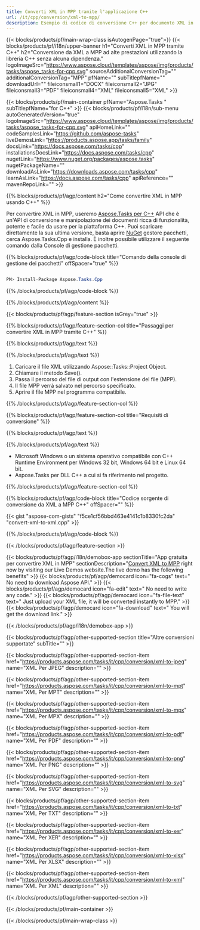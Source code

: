 ```yaml
---
title: Converti XML in MPP tramite l'applicazione C++ 
url: /it/cpp/conversion/xml-to-mpp/ 
description: Esempio di codice di conversione C++ per documento XML in formato MPP. Utilizzare il codice di esempio per la conversione batch da XML a MPP all'interno di qualsiasi applicazione C++.
---
```


{{< blocks/products/pf/main-wrap-class isAutogenPage="true">}}
{{< blocks/products/pf/i18n/upper-banner h1="Converti XML in MPP tramite C++" h2="Conversione da XML a MPP ad alte prestazioni utilizzando la libreria C++ senza alcuna dipendenza." logoImageSrc="https://www.aspose.cloud/templates/aspose/img/products/tasks/aspose_tasks-for-cpp.svg" sourceAdditionalConversionTag="" additionalConversionTag="MPP" pfName="" subTitlepfName="" downloadUrl="" fileiconsmall1="DOCX" fileiconsmall2="JPG" fileiconsmall3="PDF" fileiconsmall4="XML" fileiconsmall5="XML" >}}

{{< blocks/products/pf/main-container pfName="Aspose.Tasks " subTitlepfName="for C++" >}}
{{< blocks/products/pf/i18n/sub-menu autoGeneratedVersion="true" logoImageSrc="https://www.aspose.cloud/templates/aspose/img/products/tasks/aspose_tasks-for-cpp.svg" apiHomeLink="" codeSamplesLink="https://github.com/aspose-tasks" liveDemosLink="https://products.aspose.app/tasks/family" docsLink="https://docs.aspose.com/tasks/cpp" installationsDocsLink="https://docs.aspose.com/tasks/cpp" nugetLink="https://www.nuget.org/packages/aspose.tasks" nugetPackageName="" downloadAsLink="https://downloads.aspose.com/tasks/cpp" learnAsLink="https://docs.aspose.com/tasks/cpp" apiReference="" mavenRepoLink="" >}}

{{% blocks/products/pf/agp/content h2="Come convertire XML in MPP usando C++" %}}

 Per convertire XML in MPP, useremo
 [Aspose.Tasks per C++](https://products.aspose.com/tasks/cpp)
 API che è un'API di conversione e manipolazione dei documenti ricca di funzionalità, potente e facile da usare per la piattaforma C++. Puoi scaricare direttamente la sua ultima versione, basta aprire
 [NuGet](https://www.nuget.org/packages/aspose.tasks)
 gestore pacchetti, cerca
 Aspose.Tasks.Cpp
 e installa. È inoltre possibile utilizzare il seguente comando dalla Console di gestione pacchetti.

{{% blocks/products/pf/agp/code-block title="Comando della console di gestione dei pacchetti" offSpacer="true" %}}

```cs

PM> Install-Package Aspose.Tasks.Cpp

```

{{% /blocks/products/pf/agp/code-block %}}

{{% /blocks/products/pf/agp/content %}}

{{< blocks/products/pf/agp/feature-section isGrey="true" >}}

{{% blocks/products/pf/agp/feature-section-col title="Passaggi per convertire XML in MPP tramite C++" %}}

{{% blocks/products/pf/agp/text %}}


{{% /blocks/products/pf/agp/text %}}

1. Caricare il file XML utilizzando Aspose::Tasks::Project Object.
1. Chiamare il metodo Save().
1. Passa il percorso del file di output con l'estensione del file (MPP).
1. Il file MPP verrà salvato nel percorso specificato.
1. Aprire il file MPP nel programma compatibile.

{{% /blocks/products/pf/agp/feature-section-col %}}

{{% blocks/products/pf/agp/feature-section-col title="Requisiti di conversione" %}}

{{% blocks/products/pf/agp/text %}}


{{% /blocks/products/pf/agp/text %}}

- Microsoft Windows o un sistema operativo compatibile con C++ Runtime Environment per Windows 32 bit, Windows 64 bit e Linux 64 bit.
- Aspose.Tasks per DLL C++ a cui si fa riferimento nel progetto.

{{% /blocks/products/pf/agp/feature-section-col %}}

{{% blocks/products/pf/agp/code-block title="Codice sorgente di conversione da XML a MPP C++" offSpacer="" %}}

{{< gist "aspose-com-gists" "f5ce1cf56bbd463e4141c1b8330fc2da" "convert-xml-to-xml.cpp" >}}

{{% /blocks/products/pf/agp/code-block %}}

{{< /blocks/products/pf/agp/feature-section >}}

<!-- aboutfile Starts -->

{{< blocks/products/pf/agp/i18n/demobox-app sectionTitle="App gratuita per convertire XML in MPP" sectionDescription="[Convert XML to MPP](https://products.aspose.app/tasks/conversion/xml-to-mpp) right now by visiting our Live Demos website.The live demo has the following benefits" >}}
        {{< blocks/products/pf/agp/democard icon="fa-cogs" text=" No need to download Aspose API." >}}
        {{< blocks/products/pf/agp/democard icon="fa-edit" text=" No need to write any code." >}}
        {{< blocks/products/pf/agp/democard icon="fa-file-text" text=" Just upload your XML file, it will be converted instantly to MPP." >}}
        {{< blocks/products/pf/agp/democard icon="fa-download" text=" You will get the download link." >}}

{{< /blocks/products/pf/agp/i18n/demobox-app >}}

<!-- aboutfile Ends -->

{{< blocks/products/pf/agp/other-supported-section title="Altre conversioni supportate" subTitle="" >}}

{{< blocks/products/pf/agp/other-supported-section-item href="https://products.aspose.com/tasks/it/cpp/conversion/xml-to-jpeg" name="XML Per JPEG" description="" >}}

{{< blocks/products/pf/agp/other-supported-section-item href="https://products.aspose.com/tasks/it/cpp/conversion/xml-to-mpt" name="XML Per MPT" description="" >}}

{{< blocks/products/pf/agp/other-supported-section-item href="https://products.aspose.com/tasks/it/cpp/conversion/xml-to-mpx" name="XML Per MPX" description="" >}}

{{< blocks/products/pf/agp/other-supported-section-item href="https://products.aspose.com/tasks/it/cpp/conversion/xml-to-pdf" name="XML Per PDF" description="" >}}

{{< blocks/products/pf/agp/other-supported-section-item href="https://products.aspose.com/tasks/it/cpp/conversion/xml-to-png" name="XML Per PNG" description="" >}}

{{< blocks/products/pf/agp/other-supported-section-item href="https://products.aspose.com/tasks/it/cpp/conversion/xml-to-svg" name="XML Per SVG" description="" >}}

{{< blocks/products/pf/agp/other-supported-section-item href="https://products.aspose.com/tasks/it/cpp/conversion/xml-to-txt" name="XML Per TXT" description="" >}}

{{< blocks/products/pf/agp/other-supported-section-item href="https://products.aspose.com/tasks/it/cpp/conversion/xml-to-xer" name="XML Per XER" description="" >}}

{{< blocks/products/pf/agp/other-supported-section-item href="https://products.aspose.com/tasks/it/cpp/conversion/xml-to-xlsx" name="XML Per XLSX" description="" >}}

{{< blocks/products/pf/agp/other-supported-section-item href="https://products.aspose.com/tasks/it/cpp/conversion/xml-to-xml" name="XML Per XML" description="" >}}



{{< /blocks/products/pf/agp/other-supported-section >}}

{{< /blocks/products/pf/main-container >}}
    
{{< /blocks/products/pf/main-wrap-class >}}